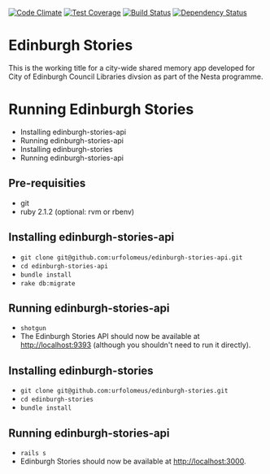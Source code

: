[![Code Climate](https://codeclimate.com/github/urfolomeus/edinburgh_stories.png)](https://codeclimate.com/github/urfolomeus/edinburgh_stories)
[![Test Coverage](https://codeclimate.com/github/urfolomeus/edinburgh_stories/badges/coverage.svg)](https://codeclimate.com/github/urfolomeus/edinburgh_stories)
[![Build Status](https://travis-ci.org/urfolomeus/edinburgh_stories.svg?branch=master)](https://travis-ci.org/urfolomeus/edinburgh_stories)
[![Dependency Status](https://gemnasium.com/urfolomeus/edinburgh_stories.svg)](https://gemnasium.com/urfolomeus/edinburgh_stories)

# Edinburgh Stories

This is the working title for a city-wide shared memory app developed for City of Edinburgh Council Libraries divsion as part of the Nesta programme.

# Running Edinburgh Stories

* Installing edinburgh-stories-api
* Running edinburgh-stories-api
* Installing edinburgh-stories
* Running edinburgh-stories-api

## Pre-requisities

* git
* ruby 2.1.2 (optional: rvm or rbenv)


## Installing edinburgh-stories-api

* `git clone git@github.com:urfolomeus/edinburgh-stories-api.git`
* `cd edinburgh-stories-api`
* `bundle install`
* `rake db:migrate`


## Running edinburgh-stories-api

* `shotgun`
* The Edinburgh Stories API should now be available at [http://localhost:9393](http://localhost:9393) (although you shouldn't need to run it directly).


## Installing edinburgh-stories

* `git clone git@github.com:urfolomeus/edinburgh-stories.git`
* `cd edinburgh-stories`
* `bundle install`


## Running edinburgh-stories-api

* `rails s`
* Edinburgh Stories should now be available at [http://localhost:3000](http://localhost:3000).

